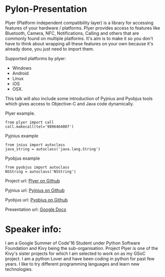 # Pylon-Presentation

Plyer (Platform independent compatibility layer) is a library for accessing features of your hardware / platforms. 
Plyer provides access to features like Bluetooth, Camera, NFC, Notifications, Calling and others that are commonly found on multiple platforms. 
It's aim is to make it so you don't have to think about wrapping all these features on your own because it's already done, you just need to import them.

Supported platforms by plyer:

- Windows
- Android
- Linux
- iOS
- OSX.

This talk will also include some introduction of Pyjnius and Pyobjus tools which gives access to Objective-C and Java code dynamically.

Plyer example.

    from plyer import call
    call.makecall(tel='9896464007')

Pyjnius example
    
    from jnius import autoclass
    java_string = autoclass('java.lang.String')

Pyobjus example

    from pyobjus import autoclass
    NSString = autoclass('NSString')

Project url: [Plyer on Github](https://github.com/kivy/plyer)

Pyjnius url: [Pyjnius on Github](https://github.com/kivy/pyjnius)

Pyobjus url: [Pyobjus on Github](https://github.com/kivy/pyobjus)

Presentation url: [Google Docs](https://docs.google.com/presentation/d/1eJyZCcj7sgwH5scigw9v-5zAUfZTHUBt6wnSeiqNC-8/edit?usp=sharing)

# Speaker info:

I am a Google Summer of Code'16 Student under Python Software Foundation and Kivy being the sub-organisation.
Project Plyer is one of the Kivy's sister projects for which I am selected to work on as my GSoC project.
I am a python Lover and have been coding in python for past few years. I like to try different programming languages and learn new technologies.
